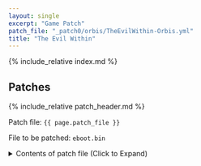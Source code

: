 ```yaml
---
layout: single
excerpt: "Game Patch"
patch_file: "_patch0/orbis/TheEvilWithin-Orbis.yml"
title: "The Evil Within"
---
```


<!-- # {{ page.title }} -->

{% include_relative index.md %}

## Patches

{% include_relative patch_header.md %}

Patch file: `{{ page.patch_file }}`

File to be patched: `eboot.bin`

<details>
<summary>Contents of patch file (Click to Expand)</summary>

{% highlight yml %}
{% flexible_include {{ page.patch_file }} %}
{% endhighlight %}

</details>

